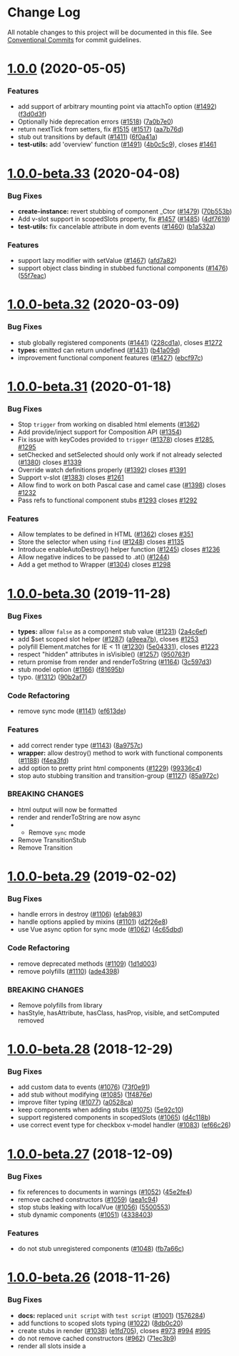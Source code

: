 # Change Log

All notable changes to this project will be documented in this file.
See [Conventional Commits](https://conventionalcommits.org) for commit guidelines.

# [1.0.0](https://github.com/vuejs/vue-test-utils/compare/v1.0.0-beta.33...v1.0.0) (2020-05-05)


### Features

* add support of arbitrary mounting point via attachTo option ([#1492](https://github.com/vuejs/vue-test-utils/issues/1492)) ([f3d0d3f](https://github.com/vuejs/vue-test-utils/commit/f3d0d3f1717fd3cc3e406d3ac3f4ace316967211))
* Optionally hide deprecation errors ([#1518](https://github.com/vuejs/vue-test-utils/issues/1518)) ([7a0b7e0](https://github.com/vuejs/vue-test-utils/commit/7a0b7e0c695da901f22df2fea53f6fef5e4dadf7))
* return nextTick from setters, fix [#1515](https://github.com/vuejs/vue-test-utils/issues/1515) ([#1517](https://github.com/vuejs/vue-test-utils/issues/1517)) ([aa7b76d](https://github.com/vuejs/vue-test-utils/commit/aa7b76d5996a24bfaca74989907c0982fdeaa013))
* stub out transitions by default ([#1411](https://github.com/vuejs/vue-test-utils/issues/1411)) ([6f0a41a](https://github.com/vuejs/vue-test-utils/commit/6f0a41a8f0b643f2e695c68ead78f4980a2725c7))
* **test-utils:** add 'overview' function ([#1491](https://github.com/vuejs/vue-test-utils/issues/1491)) ([4b0c5c9](https://github.com/vuejs/vue-test-utils/commit/4b0c5c94fb29885bb65e26fea64b8ca64960e301)), closes [#1461](https://github.com/vuejs/vue-test-utils/issues/1461)





# [1.0.0-beta.33](https://github.com/vuejs/vue-test-utils/compare/v1.0.0-beta.32...v1.0.0-beta.33) (2020-04-08)


### Bug Fixes

* **create-instance:** revert stubbing of component _Ctor ([#1479](https://github.com/vuejs/vue-test-utils/issues/1479)) ([70b553b](https://github.com/vuejs/vue-test-utils/commit/70b553bd18158d82de5f26ff14c1f062be371245))
* Add v-slot support in scopedSlots property, fix [#1457](https://github.com/vuejs/vue-test-utils/issues/1457) ([#1485](https://github.com/vuejs/vue-test-utils/issues/1485)) ([4df7619](https://github.com/vuejs/vue-test-utils/commit/4df7619c9388528718f0a39704fd22bd6dd669af))
* **test-utils:** fix cancelable attribute in dom events ([#1460](https://github.com/vuejs/vue-test-utils/issues/1460)) ([b1a532a](https://github.com/vuejs/vue-test-utils/commit/b1a532aa72c71d2f4282f4bc31373cb143e82833))


### Features

* support lazy modifier with setValue ([#1467](https://github.com/vuejs/vue-test-utils/issues/1467)) ([afd7a82](https://github.com/vuejs/vue-test-utils/commit/afd7a82426c2e72fca61bf00881574d81dffbf68))
* support object class binding in stubbed functional components ([#1476](https://github.com/vuejs/vue-test-utils/issues/1476)) ([55f7eac](https://github.com/vuejs/vue-test-utils/commit/55f7eac5cd305b60c0b9f8340cc6d9e3f470a665))





# [1.0.0-beta.32](https://github.com/vuejs/vue-test-utils/compare/v1.0.0-beta.31...v1.0.0-beta.32) (2020-03-09)


### Bug Fixes

* stub globally registered components ([#1441](https://github.com/vuejs/vue-test-utils/issues/1441)) ([228cd1a](https://github.com/vuejs/vue-test-utils/commit/228cd1ad4c578d71a0d05e7d7e491ce8b90229a9)), closes [#1272](https://github.com/vuejs/vue-test-utils/issues/1272)
* **types:** emitted can return undefined ([#1431](https://github.com/vuejs/vue-test-utils/issues/1431)) ([b41a09d](https://github.com/vuejs/vue-test-utils/commit/b41a09dcfd616c933bb1e36eba131ba273af6ea4))
* improvement functional component features ([#1427](https://github.com/vuejs/vue-test-utils/issues/1427)) ([ebcf97c](https://github.com/vuejs/vue-test-utils/commit/ebcf97cc3cf230a29bdbe37a5aa6c69e3fa5ec97))





# [1.0.0-beta.31](https://github.com/vuejs/vue-test-utils/compare/v1.0.0-beta.30...v1.0.0-beta.31) (2020-01-18)


### Bug Fixes

* Stop `trigger` from working on disabled html elements ([#1362](https://github.com/vuejs/vue-test-utils/pull/1362))
* Add provide/inject support for Composition API ([#1354](https://github.com/vuejs/vue-test-utils/pull/1354)) 
* Fix issue with keyCodes provided to `trigger` ([#1378](https://github.com/vuejs/vue-test-utils/pull/1378)) closes [#1285](https://github.com/vuejs/vue-test-utils/issues/1285), [#1295](https://github.com/vuejs/vue-test-utils/issues/1295)
* setChecked and setSelected should only work if not already selected ([#1380](https://github.com/vuejs/vue-test-utils/pull/1380)) closes [#1339](https://github.com/vuejs/vue-test-utils/issues/1339)
* Override watch definitions properly ([#1392](https://github.com/vuejs/vue-test-utils/pull/1392)) closes [#1391](https://github.com/vuejs/vue-test-utils/issues/1391)
* Support v-slot ([#1383](https://github.com/vuejs/vue-test-utils/pull/1383)) closes [#1261](https://github.com/vuejs/vue-test-utils/issues/1261)
* Allow find to work on both Pascal case and camel case ([#1398](https://github.com/vuejs/vue-test-utils/pull/1398)) closes [#1232](https://github.com/vuejs/vue-test-utils/issues/1232)
* Pass refs to functional component stubs [#1293](https://github.com/vuejs/vue-test-utils/pull/1293) closes [#1292](https://github.com/vuejs/vue-test-utils/issues/1292)

### Features

* Allow templates to be defined in HTML ([#1362](https://github.com/vuejs/vue-test-utils/pull/1320)) closes [#351](https://github.com/vuejs/vue-test-utils/issues/351)
* Store the selector when using `find` ([#1248](https://github.com/vuejs/vue-test-utils/pull/1248)) closes [#1135](https://github.com/vuejs/vue-test-utils/issues/1135)
* Introduce enableAutoDestroy() helper function ([#1245](https://github.com/vuejs/vue-test-utils/pull/1245)) closes [#1236](https://github.com/vuejs/vue-test-utils/issues/1236)
* Allow negative indices to be passed to .at() ([#1244](https://github.com/vuejs/vue-test-utils/pull/1244))  
* Add a get method to Wrapper ([#1304](https://github.com/vuejs/vue-test-utils/pull/1304)) closes [#1298](https://github.com/vuejs/vue-test-utils/issues/1298)


<a name="1.0.0-beta.30"></a>
# [1.0.0-beta.30](https://github.com/vuejs/vue-test-utils/compare/v1.0.0-beta.29...v1.0.0-beta.30) (2019-11-28)


### Bug Fixes

* **types:** allow `false` as a component stub value ([#1231](https://github.com/vuejs/vue-test-utils/issues/1231)) ([2a4c6ef](https://github.com/vuejs/vue-test-utils/commit/2a4c6ef))
* add $set scoped slot helper ([#1287](https://github.com/vuejs/vue-test-utils/issues/1287)) ([a9eea7b](https://github.com/vuejs/vue-test-utils/commit/a9eea7b)), closes [#1253](https://github.com/vuejs/vue-test-utils/issues/1253)
* polyfill Element.matches for IE < 11 ([#1230](https://github.com/vuejs/vue-test-utils/issues/1230)) ([5e04331](https://github.com/vuejs/vue-test-utils/commit/5e04331)), closes [#1223](https://github.com/vuejs/vue-test-utils/issues/1223)
* respect "hidden" attributes in isVisible() ([#1257](https://github.com/vuejs/vue-test-utils/issues/1257)) ([950763f](https://github.com/vuejs/vue-test-utils/commit/950763f))
* return promise from render and renderToString ([#1164](https://github.com/vuejs/vue-test-utils/issues/1164)) ([3c597d3](https://github.com/vuejs/vue-test-utils/commit/3c597d3))
* stub model option ([#1166](https://github.com/vuejs/vue-test-utils/issues/1166)) ([f81695b](https://github.com/vuejs/vue-test-utils/commit/f81695b))
* typo. ([#1312](https://github.com/vuejs/vue-test-utils/issues/1312)) ([90b2af7](https://github.com/vuejs/vue-test-utils/commit/90b2af7))


### Code Refactoring

* remove sync mode ([#1141](https://github.com/vuejs/vue-test-utils/issues/1141)) ([ef613de](https://github.com/vuejs/vue-test-utils/commit/ef613de))


### Features

* add correct render type ([#1143](https://github.com/vuejs/vue-test-utils/issues/1143)) ([8a9757c](https://github.com/vuejs/vue-test-utils/commit/8a9757c))
* **wrapper:** allow destroy() method to work with functional components ([#1188](https://github.com/vuejs/vue-test-utils/issues/1188)) ([f4ea3fd](https://github.com/vuejs/vue-test-utils/commit/f4ea3fd))
* add option to pretty print html components ([#1229](https://github.com/vuejs/vue-test-utils/issues/1229)) ([99336c4](https://github.com/vuejs/vue-test-utils/commit/99336c4))
* stop auto stubbing transition and transition-group ([#1127](https://github.com/vuejs/vue-test-utils/issues/1127)) ([85a972c](https://github.com/vuejs/vue-test-utils/commit/85a972c))


### BREAKING CHANGES

* html output will now be formatted
* render and renderToString are now async
* * Remove `sync` mode
* Remove TransitionStub
* Remove Transition




<a name="1.0.0-beta.29"></a>
# [1.0.0-beta.29](https://github.com/vuejs/vue-test-utils/compare/v1.0.0-beta.28...v1.0.0-beta.29) (2019-02-02)


### Bug Fixes

* handle errors in destroy ([#1106](https://github.com/vuejs/vue-test-utils/issues/1106)) ([efab983](https://github.com/vuejs/vue-test-utils/commit/efab983))
* handle options applied by mixins ([#1101](https://github.com/vuejs/vue-test-utils/issues/1101)) ([d2f26e8](https://github.com/vuejs/vue-test-utils/commit/d2f26e8))
* use Vue async option for sync mode ([#1062](https://github.com/vuejs/vue-test-utils/issues/1062)) ([4c65dbd](https://github.com/vuejs/vue-test-utils/commit/4c65dbd))


### Code Refactoring

* remove deprecated methods ([#1109](https://github.com/vuejs/vue-test-utils/issues/1109)) ([1d1d003](https://github.com/vuejs/vue-test-utils/commit/1d1d003))
* remove polyfills ([#1110](https://github.com/vuejs/vue-test-utils/issues/1110)) ([ade4398](https://github.com/vuejs/vue-test-utils/commit/ade4398))


### BREAKING CHANGES

* Remove polyfills from library
* hasStyle, hasAttribute, hasClass, hasProp, visible, and setComputed removed




<a name="1.0.0-beta.28"></a>
# [1.0.0-beta.28](https://github.com/vuejs/vue-test-utils/compare/v1.0.0-beta.27...v1.0.0-beta.28) (2018-12-29)


### Bug Fixes

* add custom data to events ([#1076](https://github.com/vuejs/vue-test-utils/issues/1076)) ([73f0e91](https://github.com/vuejs/vue-test-utils/commit/73f0e91))
* add stub without modifying ([#1085](https://github.com/vuejs/vue-test-utils/issues/1085)) ([1f4876e](https://github.com/vuejs/vue-test-utils/commit/1f4876e))
* improve filter typing ([#1077](https://github.com/vuejs/vue-test-utils/issues/1077)) ([a0528ca](https://github.com/vuejs/vue-test-utils/commit/a0528ca))
* keep components when adding stubs ([#1075](https://github.com/vuejs/vue-test-utils/issues/1075)) ([5e92c10](https://github.com/vuejs/vue-test-utils/commit/5e92c10))
* support registered components in scopedSlots ([#1065](https://github.com/vuejs/vue-test-utils/issues/1065)) ([d4c118b](https://github.com/vuejs/vue-test-utils/commit/d4c118b))
* use correct event type for checkbox v-model handler ([#1083](https://github.com/vuejs/vue-test-utils/issues/1083)) ([ef66c26](https://github.com/vuejs/vue-test-utils/commit/ef66c26))




<a name="1.0.0-beta.27"></a>
# [1.0.0-beta.27](https://github.com/vuejs/vue-test-utils/compare/v1.0.0-beta.26...v1.0.0-beta.27) (2018-12-09)


### Bug Fixes

* fix references to documents in warnings ([#1052](https://github.com/vuejs/vue-test-utils/issues/1052)) ([45e2fe4](https://github.com/vuejs/vue-test-utils/commit/45e2fe4))
* remove cached constructors ([#1059](https://github.com/vuejs/vue-test-utils/issues/1059)) ([aea1c94](https://github.com/vuejs/vue-test-utils/commit/aea1c94))
* stop stubs leaking with localVue ([#1056](https://github.com/vuejs/vue-test-utils/issues/1056)) ([5500553](https://github.com/vuejs/vue-test-utils/commit/5500553))
* stub dynamic components ([#1051](https://github.com/vuejs/vue-test-utils/issues/1051)) ([4338403](https://github.com/vuejs/vue-test-utils/commit/4338403))


### Features

* do not stub unregistered components ([#1048](https://github.com/vuejs/vue-test-utils/issues/1048)) ([fb7a66c](https://github.com/vuejs/vue-test-utils/commit/fb7a66c))




<a name="1.0.0-beta.26"></a>
# [1.0.0-beta.26](https://github.com/vuejs/vue-test-utils/compare/v1.0.0-beta.25...v1.0.0-beta.26) (2018-11-26)


### Bug Fixes

* **docs:** replaced `unit script` with `test script` ([#1001](https://github.com/vuejs/vue-test-utils/issues/1001)) ([1576284](https://github.com/vuejs/vue-test-utils/commit/1576284))
* add functions to scoped slots typing ([#1022](https://github.com/vuejs/vue-test-utils/issues/1022)) ([8db0c20](https://github.com/vuejs/vue-test-utils/commit/8db0c20))
* create stubs in render ([#1038](https://github.com/vuejs/vue-test-utils/issues/1038)) ([e1fd705](https://github.com/vuejs/vue-test-utils/commit/e1fd705)), closes [#973](https://github.com/vuejs/vue-test-utils/issues/973) [#994](https://github.com/vuejs/vue-test-utils/issues/994) [#995](https://github.com/vuejs/vue-test-utils/issues/995)
* do not remove cached constructors ([#962](https://github.com/vuejs/vue-test-utils/issues/962)) ([71ec3b9](https://github.com/vuejs/vue-test-utils/commit/71ec3b9))
* render all slots inside a <template> vnode ([#979](https://github.com/vuejs/vue-test-utils/issues/979)) ([c04d3bf](https://github.com/vuejs/vue-test-utils/commit/c04d3bf))
* stop extending from constructor functions ([#1014](https://github.com/vuejs/vue-test-utils/issues/1014)) ([2648213](https://github.com/vuejs/vue-test-utils/commit/2648213))
* support async components in stubs ([#1039](https://github.com/vuejs/vue-test-utils/issues/1039)) ([6a4e19d](https://github.com/vuejs/vue-test-utils/commit/6a4e19d)), closes [#1026](https://github.com/vuejs/vue-test-utils/issues/1026)
* use correct event interface ([#977](https://github.com/vuejs/vue-test-utils/issues/977)) ([8771b8f](https://github.com/vuejs/vue-test-utils/commit/8771b8f))


### Features

* pass listeners to functional components ([#1036](https://github.com/vuejs/vue-test-utils/issues/1036)) ([7a1a49e](https://github.com/vuejs/vue-test-utils/commit/7a1a49e))
* support lazily added components ([#1005](https://github.com/vuejs/vue-test-utils/issues/1005)) ([3653c60](https://github.com/vuejs/vue-test-utils/commit/3653c60))
* undefined attributes parsed as $attrs ([#1029](https://github.com/vuejs/vue-test-utils/issues/1029)) ([0d3e46d](https://github.com/vuejs/vue-test-utils/commit/0d3e46d))


### BREAKING CHANGES

* The tag name rendered by snapshots will use the rendered component tag, rather than the registered component name




<a name="1.0.0-beta.25"></a>
# [1.0.0-beta.25](https://github.com/vuejs/vue-test-utils/compare/v1.0.0-beta.24...v1.0.0-beta.25) (2018-09-08)


### Bug Fixes

* handle global stubs and functional extended components ([#943](https://github.com/vuejs/vue-test-utils/issues/943)) ([0d1ddd1](https://github.com/vuejs/vue-test-utils/commit/0d1ddd1))
* improve emitted type ([#933](https://github.com/vuejs/vue-test-utils/issues/933)) ([3049c3e](https://github.com/vuejs/vue-test-utils/commit/3049c3e))
* render all children ([#931](https://github.com/vuejs/vue-test-utils/issues/931)) ([71a2e7b](https://github.com/vuejs/vue-test-utils/commit/71a2e7b))
* throw error if unsupported options passed in vue < 2.3 ([#910](https://github.com/vuejs/vue-test-utils/issues/910)) ([e8d9547](https://github.com/vuejs/vue-test-utils/commit/e8d9547))


### Features

* **wrapper:** add support for getting prop, attribute and classes by key ([#941](https://github.com/vuejs/vue-test-utils/issues/941)) ([9bb9a87](https://github.com/vuejs/vue-test-utils/commit/9bb9a87))


### Performance Improvements

* use extends over createLocalVue ([#934](https://github.com/vuejs/vue-test-utils/issues/934)) ([af45a9d](https://github.com/vuejs/vue-test-utils/commit/af45a9d))




<a name="1.0.0-beta.24"></a>
# [1.0.0-beta.24](https://github.com/vuejs/vue-test-utils/compare/v1.0.0-beta.23...v1.0.0-beta.24) (2018-08-05)


### Bug Fixes

* handle null in set data ([#896](https://github.com/vuejs/vue-test-utils/issues/896)) ([44c4520](https://github.com/vuejs/vue-test-utils/commit/44c4520))
* reconcile the overridden prototype of component with _Vue mixins ([#889](https://github.com/vuejs/vue-test-utils/issues/889)) ([73980c4](https://github.com/vuejs/vue-test-utils/commit/73980c4))
* render classes of functional component stubs ([#898](https://github.com/vuejs/vue-test-utils/issues/898)) ([11cfee2](https://github.com/vuejs/vue-test-utils/commit/11cfee2))
* wrap extended child components ([#840](https://github.com/vuejs/vue-test-utils/issues/840)) ([4faf5fb](https://github.com/vuejs/vue-test-utils/commit/4faf5fb))


### Features

* support scopedSlots mounting option for functional component ([#893](https://github.com/vuejs/vue-test-utils/issues/893)) ([7a04ff4](https://github.com/vuejs/vue-test-utils/commit/7a04ff4))




<a name="1.0.0-beta.23"></a>
# [1.0.0-beta.23](https://github.com/vuejs/vue-test-utils/compare/v1.0.0-beta.22...v1.0.0-beta.23) (2018-07-31)


### Bug Fixes

* add stubs/mocks to extended components ([#881](https://github.com/vuejs/vue-test-utils/issues/881)) ([862ce5c](https://github.com/vuejs/vue-test-utils/commit/862ce5c))




<a name="1.0.0-beta.22"></a>
# [1.0.0-beta.22](https://github.com/vuejs/vue-test-utils/compare/v1.0.0-beta.21...v1.0.0-beta.22) (2018-07-29)


### Bug Fixes

*  remove incorrect test ([#847](https://github.com/vuejs/vue-test-utils/issues/847)) ([e9374b8](https://github.com/vuejs/vue-test-utils/commit/e9374b8))
* add unused propsData as component attributes ([#865](https://github.com/vuejs/vue-test-utils/issues/865)) ([c747cd6](https://github.com/vuejs/vue-test-utils/commit/c747cd6))
* clear static tree for slots render ([#862](https://github.com/vuejs/vue-test-utils/issues/862)) ([c7ac0d9](https://github.com/vuejs/vue-test-utils/commit/c7ac0d9))
* handle dynamic imports ([#864](https://github.com/vuejs/vue-test-utils/issues/864)) ([4e739bd](https://github.com/vuejs/vue-test-utils/commit/4e739bd))
* keep the overrides prototype information of component ([#856](https://github.com/vuejs/vue-test-utils/issues/856)) ([0371793](https://github.com/vuejs/vue-test-utils/commit/0371793))
* render children for functional component stubs ([#860](https://github.com/vuejs/vue-test-utils/issues/860)) ([e2e48dc](https://github.com/vuejs/vue-test-utils/commit/e2e48dc))
* stub globally registered components ([#859](https://github.com/vuejs/vue-test-utils/issues/859)) ([5af3677](https://github.com/vuejs/vue-test-utils/commit/5af3677))
* support multiple default slot nodes ([#861](https://github.com/vuejs/vue-test-utils/issues/861)) ([85dd3ec](https://github.com/vuejs/vue-test-utils/commit/85dd3ec))


### Features

* add support for JSX scopedSlots value ([#871](https://github.com/vuejs/vue-test-utils/issues/871)) ([13bcaeb](https://github.com/vuejs/vue-test-utils/commit/13bcaeb))
* export createWrapper method to create wrapper from instance ([#868](https://github.com/vuejs/vue-test-utils/issues/868)) ([ebca3b3](https://github.com/vuejs/vue-test-utils/commit/ebca3b3))
* export wrapper class ([#866](https://github.com/vuejs/vue-test-utils/issues/866)) ([c212ebf](https://github.com/vuejs/vue-test-utils/commit/c212ebf))
* render props on auto stubs ([#834](https://github.com/vuejs/vue-test-utils/issues/834)) ([8db502d](https://github.com/vuejs/vue-test-utils/commit/8db502d))




<a name="1.0.0-beta.21"></a>
# [1.0.0-beta.21](https://github.com/vuejs/vue-test-utils/compare/v1.0.0-beta.20...v1.0.0-beta.21) (2018-07-22)


### Bug Fixes

* broken links for deprecated methods ([#786](https://github.com/vuejs/vue-test-utils/issues/786)) ([5bb6a0b](https://github.com/vuejs/vue-test-utils/commit/5bb6a0b))
* **types:** remove unnecessary method ([#755](https://github.com/vuejs/vue-test-utils/issues/755)) ([2068208](https://github.com/vuejs/vue-test-utils/commit/2068208))
* allow extended components as stubs ([#825](https://github.com/vuejs/vue-test-utils/issues/825)) ([65449b3](https://github.com/vuejs/vue-test-utils/commit/65449b3))
* extend extended child components ([#757](https://github.com/vuejs/vue-test-utils/issues/757)) ([bc5aba3](https://github.com/vuejs/vue-test-utils/commit/bc5aba3))
* fix type of wrapper.vm ([#759](https://github.com/vuejs/vue-test-utils/issues/759)) ([ff5220d](https://github.com/vuejs/vue-test-utils/commit/ff5220d))
* handle cloneDeep errors in createLocalVue ([#844](https://github.com/vuejs/vue-test-utils/issues/844)) ([17dfdc8](https://github.com/vuejs/vue-test-utils/commit/17dfdc8))
* handle textarea correctly in setValue() and setChecked() ([#771](https://github.com/vuejs/vue-test-utils/issues/771)) ([4c9fe3c](https://github.com/vuejs/vue-test-utils/commit/4c9fe3c))
* handle unnamed parent and child components ([#768](https://github.com/vuejs/vue-test-utils/issues/768)) ([71a2ac4](https://github.com/vuejs/vue-test-utils/commit/71a2ac4))
* improve scopedSlots option ([#808](https://github.com/vuejs/vue-test-utils/issues/808)) ([b946997](https://github.com/vuejs/vue-test-utils/commit/b946997))
* improve slots option ([#813](https://github.com/vuejs/vue-test-utils/issues/813)) ([5fecbd2](https://github.com/vuejs/vue-test-utils/commit/5fecbd2))
* recursively call Vue.set in setData ([#843](https://github.com/vuejs/vue-test-utils/issues/843)) ([ef01abf](https://github.com/vuejs/vue-test-utils/commit/ef01abf))
* setProps() throws an error if the property is the same reference ([#791](https://github.com/vuejs/vue-test-utils/issues/791)) ([bf655f3](https://github.com/vuejs/vue-test-utils/commit/bf655f3))
* stubs extended component correctly ([#767](https://github.com/vuejs/vue-test-utils/issues/767)) ([24ab4c5](https://github.com/vuejs/vue-test-utils/commit/24ab4c5))
* support setValue on textarea ([#764](https://github.com/vuejs/vue-test-utils/issues/764)) ([e83cda2](https://github.com/vuejs/vue-test-utils/commit/e83cda2))
* update props when watcher depends on value ([#842](https://github.com/vuejs/vue-test-utils/issues/842)) ([2aeaee3](https://github.com/vuejs/vue-test-utils/commit/2aeaee3))
* use boolean for VueWrapper ([#763](https://github.com/vuejs/vue-test-utils/issues/763)) ([6fa6ecd](https://github.com/vuejs/vue-test-utils/commit/6fa6ecd))
* use for in to stub components on prototype ([#845](https://github.com/vuejs/vue-test-utils/issues/845)) ([b6a3659](https://github.com/vuejs/vue-test-utils/commit/b6a3659))


### Features

* add parentComponent option ([#846](https://github.com/vuejs/vue-test-utils/issues/846)) ([1951409](https://github.com/vuejs/vue-test-utils/commit/1951409))
* enabled slots option to take class components ([#826](https://github.com/vuejs/vue-test-utils/issues/826)) ([4916fed](https://github.com/vuejs/vue-test-utils/commit/4916fed))
* render slots by default ([#782](https://github.com/vuejs/vue-test-utils/issues/782)) ([1ad731e](https://github.com/vuejs/vue-test-utils/commit/1ad731e))
* use setValue() on select element ([#837](https://github.com/vuejs/vue-test-utils/issues/837)) ([2e6de7b](https://github.com/vuejs/vue-test-utils/commit/2e6de7b))




<a name="1.0.0-beta.20"></a>
# [1.0.0-beta.20](https://github.com/vuejs/vue-test-utils/compare/v1.0.0-beta.19...v1.0.0-beta.20) (2018-06-24)


### Bug Fixes

* **slots:** functional component text slots ([#733](https://github.com/vuejs/vue-test-utils/issues/733)) ([daa56aa](https://github.com/vuejs/vue-test-utils/commit/daa56aa))
* force update in setProps ([#752](https://github.com/vuejs/vue-test-utils/issues/752)) ([7e23e09](https://github.com/vuejs/vue-test-utils/commit/7e23e09))
* stub child components ([#723](https://github.com/vuejs/vue-test-utils/issues/723)) ([bc736fb](https://github.com/vuejs/vue-test-utils/commit/bc736fb))


### Features

* element, vnode, vm, and options are read-only ([#748](https://github.com/vuejs/vue-test-utils/issues/748)) ([b801c25](https://github.com/vuejs/vue-test-utils/commit/b801c25))
* set wrapper.vm if the element binds Vue instance ([#724](https://github.com/vuejs/vue-test-utils/issues/724)) ([b14afae](https://github.com/vuejs/vue-test-utils/commit/b14afae))
* throw error if the read-only property is tried to change ([#749](https://github.com/vuejs/vue-test-utils/issues/749)) ([fb46268](https://github.com/vuejs/vue-test-utils/commit/fb46268))




<a name="1.0.0-beta.19"></a>
# [1.0.0-beta.19](https://github.com/vuejs/vue-test-utils/compare/v1.0.0-beta.18...v1.0.0-beta.19) (2018-06-14)


### Bug Fixes

* add stubbed components to ignored elements ([#714](https://github.com/vuejs/vue-test-utils/issues/714)) ([5072274](https://github.com/vuejs/vue-test-utils/commit/5072274))
* handle extended components correctly ([#709](https://github.com/vuejs/vue-test-utils/issues/709)) ([55d831f](https://github.com/vuejs/vue-test-utils/commit/55d831f))
* include default props in props object ([#716](https://github.com/vuejs/vue-test-utils/issues/716)) ([5bcf574](https://github.com/vuejs/vue-test-utils/commit/5bcf574))
* support text slots ([#711](https://github.com/vuejs/vue-test-utils/issues/711)) ([93b8d98](https://github.com/vuejs/vue-test-utils/commit/93b8d98))
* wrapper.setSelected() to work on select with optgroups ([#715](https://github.com/vuejs/vue-test-utils/issues/715)) ([dae0b1c](https://github.com/vuejs/vue-test-utils/commit/dae0b1c))


### Features

* silence warnings when updating prop ([#688](https://github.com/vuejs/vue-test-utils/issues/688)) ([7fa2fb3](https://github.com/vuejs/vue-test-utils/commit/7fa2fb3))




<a name="1.0.0-beta.18"></a>
# [1.0.0-beta.18](https://github.com/vuejs/vue-test-utils/compare/v1.0.0-beta.17...v1.0.0-beta.18) (2018-06-09)


### Bug Fixes

* update context after setMethods ([#696](https://github.com/vuejs/vue-test-utils/issues/696)) ([0590b4c](https://github.com/vuejs/vue-test-utils/commit/0590b4c))




<a name="1.0.0-beta.17"></a>
# [1.0.0-beta.17](https://github.com/vuejs/vue-test-utils/compare/v1.0.0-beta.16...v1.0.0-beta.17) (2018-06-09)


### Bug Fixes

* add updated hook ([#675](https://github.com/vuejs/vue-test-utils/issues/675)) ([9a2a25a](https://github.com/vuejs/vue-test-utils/commit/9a2a25a)), closes [#661](https://github.com/vuejs/vue-test-utils/issues/661)
* clone propsData to avoid mutation ([#613](https://github.com/vuejs/vue-test-utils/issues/613)) ([a93275c](https://github.com/vuejs/vue-test-utils/commit/a93275c))
* compile extended components ([#637](https://github.com/vuejs/vue-test-utils/issues/637)) ([e1fb4a0](https://github.com/vuejs/vue-test-utils/commit/e1fb4a0))
* do not deep merge array data ([#604](https://github.com/vuejs/vue-test-utils/issues/604)) ([934745b](https://github.com/vuejs/vue-test-utils/commit/934745b))
* docs link to wrapper ([#601](https://github.com/vuejs/vue-test-utils/issues/601)) ([fbd8b92](https://github.com/vuejs/vue-test-utils/commit/fbd8b92))
* make component construct correctly which class extends from Vue ([#654](https://github.com/vuejs/vue-test-utils/issues/654)) ([3ecce2e](https://github.com/vuejs/vue-test-utils/commit/3ecce2e))
* message for logModifiedComponents ([#597](https://github.com/vuejs/vue-test-utils/issues/597)) ([dea5dba](https://github.com/vuejs/vue-test-utils/commit/dea5dba))
* **types:** add render() ([#618](https://github.com/vuejs/vue-test-utils/issues/618)) ([f5d4a0f](https://github.com/vuejs/vue-test-utils/commit/f5d4a0f))
* method should be updated when triggering ([3922ab7](https://github.com/vuejs/vue-test-utils/commit/3922ab7))
* remove includes and findIndex ([#610](https://github.com/vuejs/vue-test-utils/issues/610)) ([a70a887](https://github.com/vuejs/vue-test-utils/commit/a70a887))
* remove phantomjs limitation ([#663](https://github.com/vuejs/vue-test-utils/issues/663)) ([e9f3305](https://github.com/vuejs/vue-test-utils/commit/e9f3305))
* remove throw from errorHandler ([#655](https://github.com/vuejs/vue-test-utils/issues/655)) ([b4517ab](https://github.com/vuejs/vue-test-utils/commit/b4517ab))
* type definition of classes method ([#685](https://github.com/vuejs/vue-test-utils/issues/685)) ([a864ed3](https://github.com/vuejs/vue-test-utils/commit/a864ed3))
* Update links to docs ([#670](https://github.com/vuejs/vue-test-utils/issues/670)) ([2f162e6](https://github.com/vuejs/vue-test-utils/commit/2f162e6)), closes [#3](https://github.com/vuejs/vue-test-utils/issues/3)
* use regex to test for circular references ([#672](https://github.com/vuejs/vue-test-utils/issues/672)) ([6a40f8a](https://github.com/vuejs/vue-test-utils/commit/6a40f8a))


### Features

* add parent in create-instance ([#586](https://github.com/vuejs/vue-test-utils/issues/586)) ([0ab5a75](https://github.com/vuejs/vue-test-utils/commit/0ab5a75))
* Add setValue method ([#557](https://github.com/vuejs/vue-test-utils/issues/557)) ([b4331ff](https://github.com/vuejs/vue-test-utils/commit/b4331ff))
* overwrite arrays in setData ([#652](https://github.com/vuejs/vue-test-utils/issues/652)) ([032a7a4](https://github.com/vuejs/vue-test-utils/commit/032a7a4))
* render component name in stub ([#606](https://github.com/vuejs/vue-test-utils/issues/606)) ([dbf63bb](https://github.com/vuejs/vue-test-utils/commit/dbf63bb))
* support component slot string ([#633](https://github.com/vuejs/vue-test-utils/issues/633)) ([8294453](https://github.com/vuejs/vue-test-utils/commit/8294453))


### BREAKING CHANGES

* removes templates from slots
